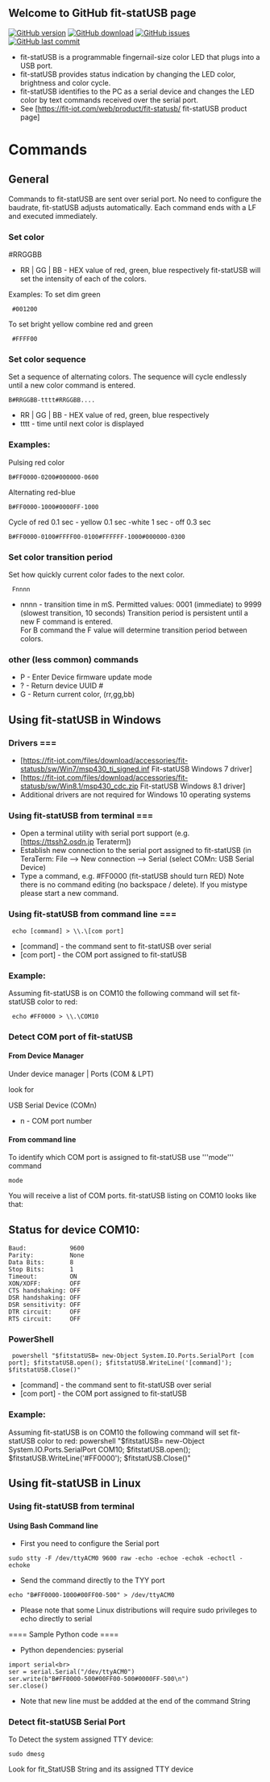 ## Welcome to GitHub fit-statUSB page

[![GitHub version](https://img.shields.io/github/release-pre/Andrew-tesler/fit-statUSB.svg?style=flat)](https://github.com/Andrew-tesler/fit-statUSB/releases/latest)
[![GitHub download](https://img.shields.io/github/downloads-pre/Andrew-tesler/fit-statUSB/latest/total.svg?style=flat)](https://github.com/Andrew-tesler/fit-statUSB/releases/latest)
[![GitHub issues](https://img.shields.io/github/issues-raw/Andrew-tesler/fit-statUSB.svg?style=flat)](https://github.com/Andrew-tesler/fit-statUSB/issues)
[![GitHub last commit](https://img.shields.io/github/last-commit/Andrew-tesler/fit-statUSB.svg?style=flat)](https://github.com/Andrew-tesler/fit-statUSB/commits/master)

* fit-statUSB is a programmable fingernail-size color LED that plugs into a USB port.
* fit-statUSB provides status indication by changing the LED color, brightness and color cycle.
* fit-statUSB identifies to the PC as a serial device and changes the LED color by text commands received over the serial port.
* See [https://fit-iot.com/web/product/fit-statusb/ fit-statUSB product page]



# Commands
## General 
Commands to fit-statUSB are sent over serial port. No need to configure the baudrate, fit-statUSB adjusts automatically.
Each command ends with a LF and executed immediately.

### Set color

 #RRGGBB
* RR | GG | BB - HEX value of red, green, blue respectively
fit-statUSB will set the intensity of each of the colors.



Examples:
To set dim green 
```
 #001200
```

To set bright yellow combine red and green
```
 #FFFF00
```

### Set color sequence 
Set a sequence of alternating colors. The sequence will cycle endlessly until a new color command is entered.
```
B#RRGGBB-tttt#RRGGBB....
```

* RR | GG | BB - HEX value of red, green, blue respectively
* tttt - time until next color is displayed

### Examples:

Pulsing red color
```
B#FF0000-0200#000000-0600
```
Alternating red-blue
```
B#FF0000-1000#0000FF-1000
```
Cycle of red 0.1 sec - yellow 0.1 sec -white 1 sec - off 0.3 sec
```
B#FF0000-0100#FFFF00-0100#FFFFFF-1000#000000-0300
```

### Set color transition period 
Set how quickly current color fades to the next color.
```
 Fnnnn
```

* nnnn - transition time in mS. Permitted values: 0001 (immediate) to 9999 (slowest transition, 10 seconds)
Transition period is persistent until a new F command is entered. <br>
For B command the F value will determine transition period between colors.

### other (less common) commands

* P - Enter Device firmware update mode
* ? - Return device UUID #
* G - Return current color, (rr,gg,bb)

## Using fit-statUSB in Windows 
### Drivers ===
* [https://fit-iot.com/files/download/accessories/fit-statusb/sw/Win7/msp430_ti_signed.inf Fit-statUSB Windows 7 driver]
* [https://fit-iot.com/files/download/accessories/fit-statusb/sw/Win8.1/msp430_cdc.zip Fit-statUSB Windows 8.1 driver]
* Additional drivers are not required for Windows 10 operating systems

### Using fit-statUSB from terminal ===
* Open a terminal utility with serial port support (e.g. [https://ttssh2.osdn.jp Teraterm])
* Establish new connection to the serial port assigned to fit-statUSB (in TeraTerm: File --> New connection --> Serial (select COMn: USB Serial Device)
* Type a command, e.g. #FF0000 (fit-statUSB should turn RED)
Note there is no command editing (no backspace / delete). If you mistype please start a new command.
### Using fit-statUSB from command line ===

```
 echo [command] > \\.\[com port]
```

* [command] - the command sent to fit-statUSB over serial
* [com port] - the COM port assigned to fit-statUSB

### Example:
Assuming fit-statUSB is on COM10 the following command will set fit-statUSB color to red:
```
 echo #FF0000 > \\.\COM10
```
### Detect COM port of fit-statUSB 
#### From Device Manager 
Under device manager | Ports (COM & LPT)<br>

look for

USB Serial Device (COMn)

* n - COM port number
#### From command line 
To identify which COM port is assigned to fit-statUSB use '''mode''' command
 ```
 mode
```
You will receive a list of COM ports. fit-statUSB listing on COM10 looks like that:

 Status for device COM10:
 ------------------------
    Baud:            9600
    Parity:          None
    Data Bits:       8
    Stop Bits:       1
    Timeout:         ON
    XON/XOFF:        OFF
    CTS handshaking: OFF
    DSR handshaking: OFF
    DSR sensitivity: OFF
    DTR circuit:     OFF
    RTS circuit:     OFF

### PowerShell 
```
 powershell "$fitstatUSB= new-Object System.IO.Ports.SerialPort [com port]; $fitstatUSB.open(); $fitstatUSB.WriteLine('[command]'); $fitstatUSB.Close()"
```
* [command] - the command sent to fit-statUSB over serial
* [com port] - the COM port assigned to fit-statUSB

### Example:
Assuming fit-statUSB is on COM10 the following command will set fit-statUSB color to red:
 powershell "$fitstatUSB= new-Object System.IO.Ports.SerialPort COM10; $fitstatUSB.open(); $fitstatUSB.WriteLine('#FF0000'); $fitstatUSB.Close()"

## Using fit-statUSB in Linux 
### Using fit-statUSB from terminal 
#### Using Bash Command line 
* First you need to configure the Serial port 
 ```
 sudo stty -F /dev/ttyACM0 9600 raw -echo -echoe -echok -echoctl -echoke
```
* Send the command directly to the TYY port
```
echo "B#FF0000-1000#00FF00-500" > /dev/ttyACM0
```
- Please note that some Linux distributions will require sudo privileges to echo directly to serial

==== Sample Python code ====
* Python dependencies: pyserial
 ```
 import serial<br>
 ser = serial.Serial("/dev/ttyACM0")
 ser.write(b"B#FF0000-500#00FF00-500#0000FF-500\n")
 ser.close()
 ```
- Note that new line must be addded at the end of the command String

### Detect fit-statUSB Serial Port 
To Detect the system assigned TTY device:
 ```
 sudo dmesg 
 ```
Look for fit_StatUSB String and its assigned TTY device

